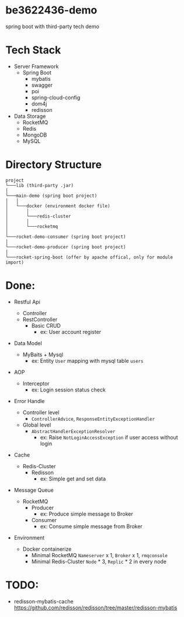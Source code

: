 # be3622436-demo
spring boot with third-party tech demo

# Tech Stack
- Server Framework
  - Spring Boot
    - mybatis
    - swagger
    - poi
    - spring-cloud-config
    - dom4j
    - redisson
- Data Storage
  - RocketMQ
  - Redis
  - MongoDB
  - MySQL

# Directory Structure
```
project
└───lib (third-party .jar)
│
└───main-demo (spring boot project)
│   │
│   └───docker (environment docker file)
│       │
│       └───redis-cluster 
│       │
│       └───rocketmq
│   
└───rocket-demo-consumer (spring boot project)
│
└───rocket-demo-producer (spring boot project)
│
└───rocket-spring-boot (offer by apache offical, only for module import)
```

# Done:
- Restful Api
  - Controller
  - RestController
    - Basic CRUD
      - ex: User account register
- Data Model
  - MyBaits + Mysql
    - ex: Entity `User` mapping with mysql table `users`
- AOP
  - Interceptor
    - ex: Login session status check
- Error Handle
  - Controller level
    - `ControllerAdvice`, `ResponseEntityExceptionHandler`
  - Global level
    - `AbstractHandlerExceptionResolver`
      - ex: Raise `NotLoginAccessException` if user access without login
- Cache
  - Redis-Cluster
    - Redisson
      - ex: Simple get and set data
- Message Queue
  - RocketMQ
    - Producer
      - ex: Produce simple message to Broker
    - Consumer
      - ex: Consume simple message from Broker
        
- Environment
  - Docker containerize
    - Minimal RocketMQ `Nameserver` x 1, `Broker` x 1, `rmqconsole`
    - Minimal Redis-Cluster `Node` * 3, `Replic` * 2 in every node

# TODO:
- redisson-mybatis-cache
https://github.com/redisson/redisson/tree/master/redisson-mybatis
